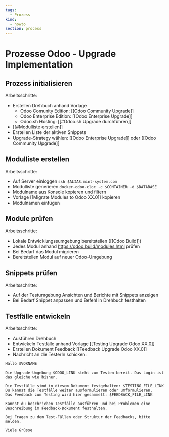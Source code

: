 ```yaml
---
tags:
  - Prozess
kind:
  - howto
section: process
---
```


# Prozesse Odoo - Upgrade Implementation

## Prozess initialisieren

Arbeitsschritte:

- Erstellen Drehbuch anhand Vorlage
  - Odoo Comunity Edition: [[Odoo Community Upgrade]]
  - Odoo Enterprise Edition: [[Odoo Enterprise Upgrade]]
  - Odoo.sh Hosting: [[#Odoo.sh Upgrade durchführen]]
- [[#Modulliste erstellen]]
- Erstellen Liste der aktiven Snippets
- Upgrade-Strategy wählen: [[Odoo Enterprise Upgrade]] oder [[Odoo Community Upgrade]]

## Modulliste erstellen

Arbeitsschritte:

- Auf Server einloggen `ssh $ALIAS.mint-system.com`
- Modulliste generieren `docker-odoo-cloc -c $CONTAINER -d $DATABASE`
- Modulname aus Konsole kopieren und filtern
- Vorlage [[Migrate Modules to Odoo XX.0]] kopieren
- Modulnamen einfügen

## Module prüfen

Arbeitsschritte:

- Lokale Entwicklungssumgebung bereitstellen ([[Odoo Build]])
- Jedes Modul anhand <https://odoo.build/modules.html> prüfen
- Bei Bedarf das Modul migrieren
- Bereitstellen Modul auf neuer Odoo-Umgebung

## Snippets prüfen

Arbeitsschritte:

- Auf der Testumgebung Ansichten und Berichte mit Snippets anzeigen
- Bei Bedarf Snippet anpassen und Befehl in Drehbuch festhalten

## Testfälle entwickeln

Arbeitsschritte:

- Ausführen Drehbuch
- Entwickeln Testfälle anhand Vorlage [[Testing Upgrade Odoo XX.0]]
- Erstellen Dokument Feedback [[Feedback Upgrade Odoo XX.0]]
- Nachricht an die TesterIn schicken:

```
Hallo $VORNAME

Die Upgrade-Umgebung $ODOO_LINK steht zum Testen bereit. Das Login ist das gleiche wie bisher.

Die Testfälle sind in diesem Dokument festgehalten: $TESTING_FILE_LINK
Du kannst die Testfälle weiter ausformulieren oder umformulieren.
Das Feedback zum Testing wird hier gesammelt: $FEEDBACK_FILE_LINK

Kannst du beschrieben Testfälle ausführen und bei Problemen eine Beschreibung im Feedback-Dokument festhalten.

Bei Fragen zu den Test-Fällen oder Struktur der Feedbacks, bitte melden.

Viele Grüsse
```
